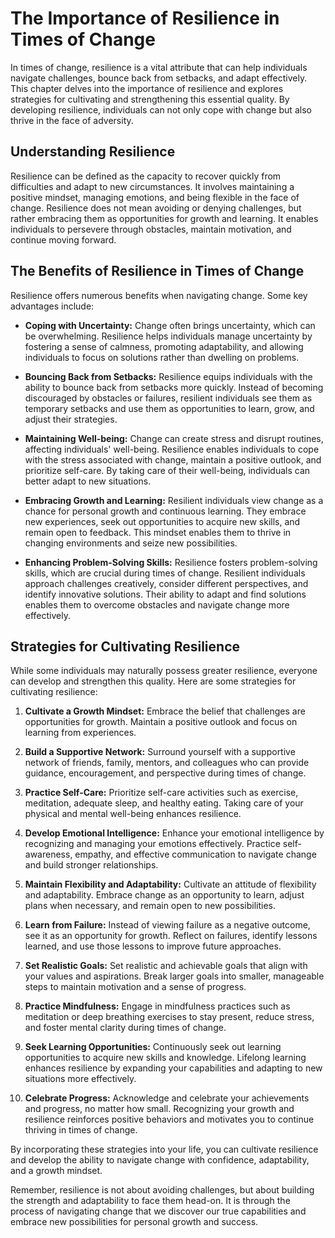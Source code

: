 The Importance of Resilience in Times of Change
==========================================================

In times of change, resilience is a vital attribute that can help individuals navigate challenges, bounce back from setbacks, and adapt effectively. This chapter delves into the importance of resilience and explores strategies for cultivating and strengthening this essential quality. By developing resilience, individuals can not only cope with change but also thrive in the face of adversity.

Understanding Resilience
------------------------

Resilience can be defined as the capacity to recover quickly from difficulties and adapt to new circumstances. It involves maintaining a positive mindset, managing emotions, and being flexible in the face of change. Resilience does not mean avoiding or denying challenges, but rather embracing them as opportunities for growth and learning. It enables individuals to persevere through obstacles, maintain motivation, and continue moving forward.

The Benefits of Resilience in Times of Change
---------------------------------------------

Resilience offers numerous benefits when navigating change. Some key advantages include:

* **Coping with Uncertainty:** Change often brings uncertainty, which can be overwhelming. Resilience helps individuals manage uncertainty by fostering a sense of calmness, promoting adaptability, and allowing individuals to focus on solutions rather than dwelling on problems.

* **Bouncing Back from Setbacks:** Resilience equips individuals with the ability to bounce back from setbacks more quickly. Instead of becoming discouraged by obstacles or failures, resilient individuals see them as temporary setbacks and use them as opportunities to learn, grow, and adjust their strategies.

* **Maintaining Well-being:** Change can create stress and disrupt routines, affecting individuals' well-being. Resilience enables individuals to cope with the stress associated with change, maintain a positive outlook, and prioritize self-care. By taking care of their well-being, individuals can better adapt to new situations.

* **Embracing Growth and Learning:** Resilient individuals view change as a chance for personal growth and continuous learning. They embrace new experiences, seek out opportunities to acquire new skills, and remain open to feedback. This mindset enables them to thrive in changing environments and seize new possibilities.

* **Enhancing Problem-Solving Skills:** Resilience fosters problem-solving skills, which are crucial during times of change. Resilient individuals approach challenges creatively, consider different perspectives, and identify innovative solutions. Their ability to adapt and find solutions enables them to overcome obstacles and navigate change more effectively.

Strategies for Cultivating Resilience
-------------------------------------

While some individuals may naturally possess greater resilience, everyone can develop and strengthen this quality. Here are some strategies for cultivating resilience:

1. **Cultivate a Growth Mindset:** Embrace the belief that challenges are opportunities for growth. Maintain a positive outlook and focus on learning from experiences.

2. **Build a Supportive Network:** Surround yourself with a supportive network of friends, family, mentors, and colleagues who can provide guidance, encouragement, and perspective during times of change.

3. **Practice Self-Care:** Prioritize self-care activities such as exercise, meditation, adequate sleep, and healthy eating. Taking care of your physical and mental well-being enhances resilience.

4. **Develop Emotional Intelligence:** Enhance your emotional intelligence by recognizing and managing your emotions effectively. Practice self-awareness, empathy, and effective communication to navigate change and build stronger relationships.

5. **Maintain Flexibility and Adaptability:** Cultivate an attitude of flexibility and adaptability. Embrace change as an opportunity to learn, adjust plans when necessary, and remain open to new possibilities.

6. **Learn from Failure:** Instead of viewing failure as a negative outcome, see it as an opportunity for growth. Reflect on failures, identify lessons learned, and use those lessons to improve future approaches.

7. **Set Realistic Goals:** Set realistic and achievable goals that align with your values and aspirations. Break larger goals into smaller, manageable steps to maintain motivation and a sense of progress.

8. **Practice Mindfulness:** Engage in mindfulness practices such as meditation or deep breathing exercises to stay present, reduce stress, and foster mental clarity during times of change.

9. **Seek Learning Opportunities:** Continuously seek out learning opportunities to acquire new skills and knowledge. Lifelong learning enhances resilience by expanding your capabilities and adapting to new situations more effectively.

10. **Celebrate Progress:** Acknowledge and celebrate your achievements and progress, no matter how small. Recognizing your growth and resilience reinforces positive behaviors and motivates you to continue thriving in times of change.

By incorporating these strategies into your life, you can cultivate resilience and develop the ability to navigate change with confidence, adaptability, and a growth mindset.

Remember, resilience is not about avoiding challenges, but about building the strength and adaptability to face them head-on. It is through the process of navigating change that we discover our true capabilities and embrace new possibilities for personal growth and success.
